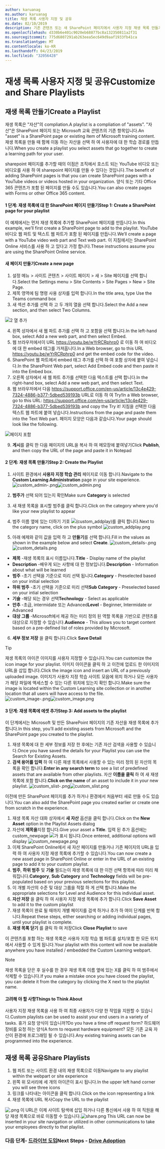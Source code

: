 ```yaml
---
author: karuanag
ms.author: karuanag
title: 재생 목록 사용자 지정 및 공유
ms.date: 02/10/2019
description: 기존 콘텐츠 또는 새 SharePoint 페이지에서 사용자 지정 재생 목록 만들기
ms.openlocfilehash: d330b6e401c9020eb68877bc8a132350811a2f31
ms.sourcegitcommit: 775d6807291ab263eea5ec649d9aaf1933fb41ca
ms.translationtype: MT
ms.contentlocale: ko-KR
ms.lasthandoff: 04/23/2019
ms.locfileid: "32056428"
---
```

# <a name="customize-and-share-playlists"></a><span data-ttu-id="f875d-103">재생 목록 사용자 지정 및 공유</span><span class="sxs-lookup"><span data-stu-id="f875d-103">Customize and Share Playlists</span></span>

## <a name="create-a-playlist"></a><span data-ttu-id="f875d-104">재생 목록 만들기</span><span class="sxs-lookup"><span data-stu-id="f875d-104">Create a Playlist</span></span>

<span data-ttu-id="f875d-105">재생 목록은 "자산"의 compliation.</span><span class="sxs-lookup"><span data-stu-id="f875d-105">A playlist is a compliation of "assets".</span></span> <span data-ttu-id="f875d-106">"자산"은 SharePoint 페이지 또는 Microsoft 교육 콘텐츠의 기존 항목입니다.</span><span class="sxs-lookup"><span data-stu-id="f875d-106">An "asset" is a SharePoint page or existing item of Microsoft training content.</span></span> <span data-ttu-id="f875d-107">재생 목록을 만들 때 함께 이동 하는 자산을 선택 하 여 사용자에 대 한 학습 경로를 만듭니다.</span><span class="sxs-lookup"><span data-stu-id="f875d-107">When you create a playlist you select assets that go together to create a learning path for your user.</span></span>  

<span data-ttu-id="f875d-108">sharepoint 페이지를 추가할 때의 이점은 조직에서 호스트 되는 YouTube 비디오 또는 비디오를 사용 하 여 sharepoint 페이지를 만들 수 있다는 것입니다.</span><span class="sxs-lookup"><span data-stu-id="f875d-108">The benefit of adding SharePoint pages is that you can create SharePoint pages with a YouTube videos or videos hosted in your organization.</span></span> <span data-ttu-id="f875d-109">양식 또는 기타 Office 365 콘텐츠가 포함 된 페이지를 만들 수도 있습니다.</span><span class="sxs-lookup"><span data-stu-id="f875d-109">You can also create pages with Forms or other Office 365 content.</span></span>  

#### <a name="step-1-create-a-sharepoint-page-for-your-playlist"></a><span data-ttu-id="f875d-110">1 단계: 재생 목록에 대 한 SharePoint 페이지 만들기</span><span class="sxs-lookup"><span data-stu-id="f875d-110">Step 1: Create a SharePoint page for your playlist</span></span>
<span data-ttu-id="f875d-111">이 예제에서는 먼저 재생 목록에 추가할 SharePoint 페이지를 만듭니다.</span><span class="sxs-lookup"><span data-stu-id="f875d-111">In this example, we’ll first create a SharePoint page to add to the playlist.</span></span> <span data-ttu-id="f875d-112">YouTube 비디오 웹 파트 및 텍스트 웹 파트가 포함 된 페이지를 만듭니다.</span><span class="sxs-lookup"><span data-stu-id="f875d-112">We’ll create a page with a YouTube video web part and Text web part.</span></span>  <span data-ttu-id="f875d-113">이 지침에서는 SharePoint Online 서비스를 사용 하 고 있다고 가정 합니다.</span><span class="sxs-lookup"><span data-stu-id="f875d-113">These instructions assume you are using the SharePoint Online service.</span></span> 

#### <a name="create-a-new-page"></a><span data-ttu-id="f875d-114">새 페이지 만들기</span><span class="sxs-lookup"><span data-stu-id="f875d-114">Create a new page</span></span>
1.  <span data-ttu-id="f875d-115">설정 메뉴 > 사이트 콘텐츠 > 사이트 페이지 > 새 > Site 페이지를 선택 합니다.</span><span class="sxs-lookup"><span data-stu-id="f875d-115">Select the Settings menu > Site Contents > Site Pages > New > Site Page.</span></span>
2.  <span data-ttu-id="f875d-116">제목 영역에 팀 명령 사용 상자를 입력 합니다.</span><span class="sxs-lookup"><span data-stu-id="f875d-116">In the title area, type Use the Teams command box</span></span>
3.  <span data-ttu-id="f875d-117">새 섹션 추가를 선택 하 고 두 개의 열을 선택 합니다.</span><span class="sxs-lookup"><span data-stu-id="f875d-117">Select the Add a new section, and then select Two Columns.</span></span>

![2 열 추가](media/clo365addtwocolumn.png)

4.  <span data-ttu-id="f875d-119">왼쪽 상자에서 새 웹 파트 추가를 선택 하 고 포함을 선택 합니다.</span><span class="sxs-lookup"><span data-stu-id="f875d-119">In the left-hand box, select Add a new web part, and then select Embed.</span></span> 
5.  <span data-ttu-id="f875d-120">웹 브라우저에서이 URL https://youtu.be/wYrRCRphrp0 로 이동 하 여 비디오에 대 한 embed 태그를 가져옵니다.</span><span class="sxs-lookup"><span data-stu-id="f875d-120">In a Web browser, go to this URL https://youtu.be/wYrRCRphrp0 and get the embed code for the video.</span></span> 
6.  <span data-ttu-id="f875d-121">SharePoint 웹 파트에서 embed 태그 추가를 선택 하 여 포함 상자에 붙여 넣습니다.</span><span class="sxs-lookup"><span data-stu-id="f875d-121">In the SharePoint Web part, select Add Embed code and then paste it into the Embed box.</span></span> 
7.  <span data-ttu-id="f875d-122">오른쪽 상자에서 새 웹 파트 추가를 선택한 다음 텍스트를 선택 합니다.</span><span class="sxs-lookup"><span data-stu-id="f875d-122">In the right-hand box, select Add a new web part, and then select Text.</span></span> 
8.  <span data-ttu-id="f875d-123">웹 브라우저에서 다음 https://support.office.com/en-us/article/13c4e429-7324-4886-b377-5dbed539193b URL로 이동 하 여 Try!</span><span class="sxs-lookup"><span data-stu-id="f875d-123">In a Web browser, go to this URL: https://support.office.com/en-us/article/13c4e429-7324-4886-b377-5dbed539193b and copy the Try it!</span></span> <span data-ttu-id="f875d-124">지침을 선택한 다음 텍스트 웹 파트에 붙여 넣습니다.</span><span class="sxs-lookup"><span data-stu-id="f875d-124">Instructions from the page and paste them into the Text Web part.</span></span> <span data-ttu-id="f875d-125">페이지 모양은 다음과 같습니다.</span><span class="sxs-lookup"><span data-stu-id="f875d-125">Your page should look like the following.</span></span> 

![페이지 포함](media/clo365teamscommandbox.png)

9.  <span data-ttu-id="f875d-127">**게시**를 클릭 한 다음 페이지의 URL을 복사 하 여 메모장에 붙여넣기</span><span class="sxs-lookup"><span data-stu-id="f875d-127">Click **Publish**, and then copy the URL of the page and paste it in Notepad</span></span>

#### <a name="step-2-create-the-playlist"></a><span data-ttu-id="f875d-128">2 단계: 재생 목록 만들기</span><span class="sxs-lookup"><span data-stu-id="f875d-128">Step 2: Create the Playlist</span></span>

1. <span data-ttu-id="f875d-129">사이트 환경에서 **사용자 지정 학습 관리** 페이지로 이동 합니다.</span><span class="sxs-lookup"><span data-stu-id="f875d-129">Navigate to the **Custom Learning Administration** page in your site experience.</span></span>
<span data-ttu-id="f875d-130">![custom_admin-.png](media/custom_admin.png)</span><span class="sxs-lookup"><span data-stu-id="f875d-130">![custom_admin.png](media/custom_admin.png)</span></span>
1. <span data-ttu-id="f875d-131">**범주가** 선택 되어 있는지 확인</span><span class="sxs-lookup"><span data-stu-id="f875d-131">Make sure **Category** is selected</span></span> 
1. <span data-ttu-id="f875d-132">새 재생 목록을 표시할 범주를 클릭 합니다.</span><span class="sxs-lookup"><span data-stu-id="f875d-132">Click on the category where you'd like your new playlist to appear</span></span>
1. <span data-ttu-id="f875d-133">범주 이름 옆에 있는 더하기 기호 ![(custom_addplay)를 클릭 합니다.](media/custom_addplay.png)</span><span class="sxs-lookup"><span data-stu-id="f875d-133">Next to the category name, click on the plus symbol ![custom_addplay.png](media/custom_addplay.png)</span></span>

1. <span data-ttu-id="f875d-134">아래 예제와 같이 값을 입력 하 고 **만들기**를 선택 합니다.</span><span class="sxs-lookup"><span data-stu-id="f875d-134">Fill in the values as shown in the example below and select **Create**.</span></span> 
<span data-ttu-id="f875d-135">![custom_details-.png](media/custom_details.png)</span><span class="sxs-lookup"><span data-stu-id="f875d-135">![custom_details.png](media/custom_details.png)</span></span>
- <span data-ttu-id="f875d-136">**제목** -재생 목록의 표시 이름입니다.</span><span class="sxs-lookup"><span data-stu-id="f875d-136">**Title** - Display name of the playlist</span></span>
- <span data-ttu-id="f875d-137">**Description** -배우게 되는 사항에 대 한 정보입니다.</span><span class="sxs-lookup"><span data-stu-id="f875d-137">**Description** - Information about what will be learned</span></span>
- <span data-ttu-id="f875d-138">**범주** -초기 선택을 기준으로 미리 선택 됩니다.</span><span class="sxs-lookup"><span data-stu-id="f875d-138">**Category** - Preselected based on your initial selection</span></span>
- <span data-ttu-id="f875d-139">**하위 범주** -초기 선택을 기준으로 미리 선택</span><span class="sxs-lookup"><span data-stu-id="f875d-139">**Sub Category** - Preselected based on your intial selection</span></span>
- <span data-ttu-id="f875d-140">**기술** -해당 되는 경우 선택</span><span class="sxs-lookup"><span data-stu-id="f875d-140">**Technology** - Select as applicable</span></span>
- <span data-ttu-id="f875d-141">**만추** -초급, intermidate 또는 Advanced</span><span class="sxs-lookup"><span data-stu-id="f875d-141">**Level** - Beginner, Intermidate or Advanced</span></span>
- <span data-ttu-id="f875d-142">**대상 그룹** -Microsoft에서 제공 하는 미리 정의 된 역할 목록을 기반으로 콘텐츠를 대상으로 지정할 수 있습니다.</span><span class="sxs-lookup"><span data-stu-id="f875d-142">**Audience** - This allows you to target content based on a pre-defined list of roles provided by Microsoft.</span></span>

6. <span data-ttu-id="f875d-143">**세부 정보 저장** 을 클릭 합니다.</span><span class="sxs-lookup"><span data-stu-id="f875d-143">Click **Save Detail**</span></span>

> [!TIP]
> <span data-ttu-id="f875d-144">재생 목록의 아이콘 이미지를 사용자 지정할 수 있습니다.</span><span class="sxs-lookup"><span data-stu-id="f875d-144">You can customize the icon image for your playlist.</span></span>  <span data-ttu-id="f875d-145">이미지 아이콘을 클릭 하 고 이전에 업로드 한 이미지의 URL을 삽입 합니다.</span><span class="sxs-lookup"><span data-stu-id="f875d-145">Click the image icon and insert an URL of a previously uploaded image.</span></span>  <span data-ttu-id="f875d-146">이미지가 사용자 지정 학습 사이트 모음에 위치 하거나 모든 사용자가 해당 파일에 액세스할 수 있는 다른 위치에 있는지 확인 합니다.</span><span class="sxs-lookup"><span data-stu-id="f875d-146">Make sure the image is located within the Custom Learning site collection or in another location that all users will have access to the file.</span></span>  
<span data-ttu-id="f875d-147">![custom_image-.png](media/custom_image.png)</span><span class="sxs-lookup"><span data-stu-id="f875d-147">![custom_image.png](media/custom_image.png)</span></span>

#### <a name="step-3-add-assets-to-the-playlist"></a><span data-ttu-id="f875d-148">3 단계: 재생 목록에 에셋 추가</span><span class="sxs-lookup"><span data-stu-id="f875d-148">Step 3: Add assets to the playlist</span></span>
<span data-ttu-id="f875d-149">이 단계에서는 Microsoft 및 만든 SharePoint 페이지의 기존 자산을 재생 목록에 추가 합니다.</span><span class="sxs-lookup"><span data-stu-id="f875d-149">In this step, you’ll add existing assets from Microsoft and the SharePoint page you created to the playlist.</span></span> 

1. <span data-ttu-id="f875d-150">재생 목록에 대 한 세부 정보를 저장 한 후에는 기존 자산 검색을 사용할 수 있습니다.</span><span class="sxs-lookup"><span data-stu-id="f875d-150">Once you have saved the details for your Playlist you can use the Search for Existing Assets.</span></span>
1. <span data-ttu-id="f875d-151">**검색 용어를 입력** 하 여 다른 재생 목록에서 사용할 수 있는 미리 정의 된 자산의 목록을 확인 합니다.</span><span class="sxs-lookup"><span data-stu-id="f875d-151">**Enter in any search term** to see a list of predefined assets that are available from other playlists.</span></span> <span data-ttu-id="f875d-152">자산 **이름을 클릭** 하 여 새 재생 목록에 포함 합니다.</span><span class="sxs-lookup"><span data-stu-id="f875d-152">**Click on the name** of an asset to include it in your new playlist.</span></span>
<span data-ttu-id="f875d-153">![custom_slist-.png](media/custom_slist.png)</span><span class="sxs-lookup"><span data-stu-id="f875d-153">![custom_slist.png](media/custom_slist.png)</span></span>

<span data-ttu-id="f875d-154">이전에 만든 SharePoint 페이지를 추가 하거나 환경에서 처음부터 새로 만들 수도 있습니다.</span><span class="sxs-lookup"><span data-stu-id="f875d-154">You can also add the SharePoint page you created earlier or create one from scratch in the experience.</span></span>

1. <span data-ttu-id="f875d-155">재생 목록 자산 대화 상자에서 **새 자산** 옵션을 클릭 합니다.</span><span class="sxs-lookup"><span data-stu-id="f875d-155">Click on the **New Asset** option in the Playlist Assets dialog</span></span>
1. <span data-ttu-id="f875d-156">자산에 **제목을**지정 합니다.</span><span class="sxs-lookup"><span data-stu-id="f875d-156">Give your asset a **Title**.</span></span> <span data-ttu-id="f875d-157">입력 된 추가 옵션에는 custom_newpage ![가 표시 됩니다.](media/custom_newpage.png)</span><span class="sxs-lookup"><span data-stu-id="f875d-157">Once entered, additional options will display ![custom_newpage.png](media/custom_newpage.png)</span></span>
1. <span data-ttu-id="f875d-158">이제 SharePoint Online에서 새 자산 페이지를 만들거나 기존 페이지의 URL을 입력 하 여 사용자 지정 재생 목록에 추가할 수 있습니다.</span><span class="sxs-lookup"><span data-stu-id="f875d-158">You can now create a new asset page in SharePoint Online or enter in the URL of an existing page to add it to your custom playlist.</span></span> 
1. <span data-ttu-id="f875d-159">**범주**, **하위 범주** 및 **기술** 필드는이 재생 목록에 대 한 이전 선택 항목에 따라 미리 채워집니다.</span><span class="sxs-lookup"><span data-stu-id="f875d-159">**Category**, **Sub Category** and **Technology** fields will be pre-populated based on your previous selections for this playlist.</span></span>
1. <span data-ttu-id="f875d-160">이 개별 자산의 수준 및 대상 그룹을 적절 하 게 선택 합니다.</span><span class="sxs-lookup"><span data-stu-id="f875d-160">Make the appropriate selections for Level and Audience for this individual asset.</span></span>  
1. <span data-ttu-id="f875d-161">**자산 저장** 을 클릭 하 여 사용자 지정 재생 목록에 추가 합니다.</span><span class="sxs-lookup"><span data-stu-id="f875d-161">Click **Save Asset** to add it to the custom playlist</span></span>
1. <span data-ttu-id="f875d-162">재생 목록이 완료 될 때까지 개별 페이지를 검색 하거나 추가 하 여이 단계를 반복 합니다.</span><span class="sxs-lookup"><span data-stu-id="f875d-162">Repeat these steps, either searching or adding individual pages, until your playlist is complete.</span></span> 
1. <span data-ttu-id="f875d-163">**재생 목록 닫기** 를 클릭 하 여 저장</span><span class="sxs-lookup"><span data-stu-id="f875d-163">Click **Close Playlist** to save</span></span>

<span data-ttu-id="f875d-164">이 콘텐츠를 포함 하는 재생 목록은 사용자 지정 학습 웹 파트를 설치/포함 한 모든 위치에서 사용할 수 있게 됩니다.</span><span class="sxs-lookup"><span data-stu-id="f875d-164">Your playlist with this content will now be available anywhere you have installed / embedded the Custom Learning webpart.</span></span> 

> [!NOTE]
> <span data-ttu-id="f875d-165">재생 목록을 닫은 후 실수를 한 경우 재생 목록 이름 옆에 있는 X를 클릭 하 여 범주에서 삭제할 수 있습니다.</span><span class="sxs-lookup"><span data-stu-id="f875d-165">If you make a mistake once you have closed the playlist, you can delete it from the category by clicking the X next to the playlist name.</span></span>  

#### <a name="things-to-think-about"></a><span data-ttu-id="f875d-166">고려해 야 할 사항</span><span class="sxs-lookup"><span data-stu-id="f875d-166">Things to Think About</span></span>

<span data-ttu-id="f875d-167">사용자 지정 재생 목록을 사용 하 여 최종 사용자가 다양 한 작업을 지원할 수 있습니다.</span><span class="sxs-lookup"><span data-stu-id="f875d-167">Custom playlists can be used to assist your end users in a variety of tasks.</span></span>  <span data-ttu-id="f875d-168">휴가 요청 양식이 있습니까?</span><span class="sxs-lookup"><span data-stu-id="f875d-168">Do you have a time off request form?</span></span>  <span data-ttu-id="f875d-169">하드웨어 장비를 요청 하는 양식</span><span class="sxs-lookup"><span data-stu-id="f875d-169">A form to request hardware equipment?</span></span>  <span data-ttu-id="f875d-170">모든 기존 교육 자산이 환경에 프로그래밍 될 수 있습니다.</span><span class="sxs-lookup"><span data-stu-id="f875d-170">Any existing training assets can be programmed into the experience.</span></span>  

## <a name="share-playlists"></a><span data-ttu-id="f875d-171">재생 목록 공유</span><span class="sxs-lookup"><span data-stu-id="f875d-171">Share Playlists</span></span>

1. <span data-ttu-id="f875d-172">웹 파트 또는 사이트 환경 내의 재생 목록으로 이동</span><span class="sxs-lookup"><span data-stu-id="f875d-172">Navigate to any playlist within the webpart or site experience</span></span>
1. <span data-ttu-id="f875d-173">왼쪽 위 모서리에 세 개의 아이콘이 표시 됩니다.</span><span class="sxs-lookup"><span data-stu-id="f875d-173">In the upper left hand corner you will see three icons</span></span>
1. <span data-ttu-id="f875d-174">링크를 나타내는 아이콘을 클릭 합니다.</span><span class="sxs-lookup"><span data-stu-id="f875d-174">Click on the icon representing a link</span></span>
1. <span data-ttu-id="f875d-175">재생 목록에 URL 복사</span><span class="sxs-lookup"><span data-stu-id="f875d-175">Copy the URL to the playlist</span></span>

<span data-ttu-id="f875d-176">![.png](media/share.png) 이 URL은 이제 사이트 탐색에 삽입 하거나 다른 통신에서 사용 하 여 직원을 해당 재생 목록으로 바로 이동할 수 있습니다.</span><span class="sxs-lookup"><span data-stu-id="f875d-176">![share.png](media/share.png) This URL can now be inserted in your site navigation or utilized in other communications to take your employees directly to that playlist.</span></span> 

### <a name="next-steps---drive-adoptiondriveadoptionmd"></a><span data-ttu-id="f875d-177">다음 단계- [드라이브 도입](driveadoption.md)</span><span class="sxs-lookup"><span data-stu-id="f875d-177">Next Steps - [Drive Adoption](driveadoption.md)</span></span>
